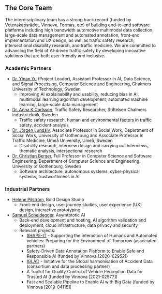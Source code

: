 
## The Core Team
The interdisciplinary team has a strong track record (funded by Vetenskapsrådet, Vinnova, Formas, etc) of building end-to-end software platforms including high bandwidth automotive multimodal data collection, large-scale data management and automated annotation, front-end implementation and UX design, as well as traffic safety research, intersectional disability research, and traffic medicine. We are committed to advancing the field of AI-driven traffic safety by developing innovative solutions that are both user-friendly and inclusive. 

### Academic Partners
- [Dr. Yinan Yu](https://www.chalmers.se/en/persons/yinan/) (Project Leader),  Assistant Professor in AI, Data Science, and Signal Processing, Computer Science and Engineering, Chalmers University of Technology, Sweden
  - Improving AI explainability and usability, reducing bias in AI, multimodal learning algorithm development, automated machine learning, large-scale data management 
- [Dr. Anna K Carlsson](https://www.chalmers.se/en/persons/annakar/), Traffic Safety Researcher, Stiftelsen Chalmers Industriteknik, Sweden
  - Traffic safety research, human and environmental factors in traffic safety, accident analysis
- [Dr. Jörgen Lundälv](https://www.gu.se/en/about/find-staff/jorgenlundalv), Associate Professor in Social Work, Department of Social Work, University of Gothenburg and Associate Professor in Traffic Medicine, Umeå University, Umeå, Sweden
  - Disability research, interview design and carrying out interviews, thematic analysis, intersectional research
- [Dr. Christian Berger](https://www.nrgeas.eu/berger-cv/), Full Professor in Computer Science and Software Engineering, Department of Computer Science and Engineering, University of Gothenburg, Sweden
  - Software architecture, autonomous systems, cyber-physical systems, trustworthiness in AI
### Industrial Partners
- [Helene Pilström](https://www.boid.se/en/), Boid Design Studio
  - Front-end design, user journey studies, user experience (UX) design, interactive prototyping 
- [Samuel Scheidegger](https://www.asymptotic.ai/), Asymtptotic AI
  - Back-end development and hosting, AI algorithm validation and deployment, cloud infrastructure, data privacy and security
  - Relevant projects:
    - [SHAPE-IT](https://www.shape-it.eu/consortium/) - Supporting the interaction of Humans and Automated vehicles: Preparing for the Environment of Tomorrow (associated partners)
    - Safety-Driven Data Annotation Platform to Enable Safe and Responsible AI (funded by Vinnova [2020-02952])
    - [IGLAD](http://www.iglad.net/) - Initiative for the Global harmonisation of Accident Data (consortium and data processing partner)
    - A Toolkit for Quality Control of Vehicle Perception Data for Trusted AI (funded by Vinnova [2021-02577])
    - Fast and Scalable Pipeline to Enable AI with Big Data (funded by Vinnova [2019-04115])
    
